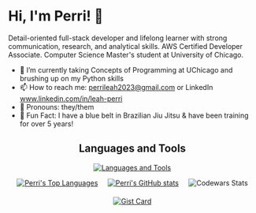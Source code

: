 # Hi, I'm Perri! 👋

Detail-oriented full-stack developer and lifelong learner with strong communication, research, and analytical skills. AWS Certified Developer Associate. Computer Science Master's student at University of Chicago.

- 🌱 I’m currently taking Concepts of Programming at UChicago and brushing up on my Python skills
- 📫 How to reach me: perrileah2023@gmail.com or LinkedIn www.linkedin.com/in/leah-perri
- 💚 Pronouns: they/them
- 🥋 Fun Fact: I have a blue belt in Brazilian Jiu Jitsu & have been training for over 5 years!

<div align="center">

## Languages and Tools
[![Languages and Tools](https://skillicons.dev/icons?i=ruby,rails,js,react,ts,nextjs,py,django,postgres,html,css,aws,nodejs,docker)](https://skillicons.dev)

<div style="display: flex; justify-content: center; flex-wrap: wrap; gap: 20px;">
  <a href="https://github.com/perrileah/github-readme-stats">
    <img src="https://github-readme-stats.vercel.app/api/top-langs/?username=perrileah&layout=compact&size_weight=0.5&count_weight=0.5&hide=css,html,scss,shell,Dockerfile" alt="Perri's Top Languages" />
  </a>
  <a href="https://github.com/perrileah/github-readme-stats">
    <img src="https://github-readme-stats.vercel.app/api?username=perrileah&show=prs_merged,prs_merged_percentage&show_icons=true&include_all_commits=true&hide=stars,issues,contribs" alt="Perri's GitHub stats" />
  </a>
  <img src="https://github.r2v.ch/codewars?user=perrileah&top_languages=true" alt="Codewars Stats" />
  <a href="https://gist.github.com/perrileah/32a378ca7f939128a8abd827b75c2083">
    <img src="https://github-readme-stats.vercel.app/api/gist?id=32a378ca7f939128a8abd827b75c2083&show_owner=true" alt="Gist Card" />
  </a>
</div>

</div>
